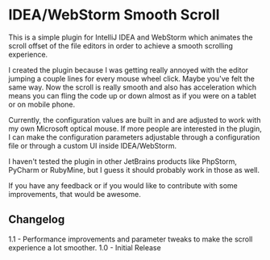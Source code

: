 IDEA/WebStorm Smooth Scroll
====================

This is a simple plugin for IntelliJ IDEA and WebStorm which animates the scroll offset of the file
editors in order to achieve a smooth scrolling experience.

I created the plugin because I was getting really annoyed with the editor jumping a couple lines for
every mouse wheel click. Maybe you've felt the same way. Now the scroll is really smooth and also
has acceleration which means you can fling the code up or down almost as if you were on a tablet or
on mobile phone.

Currently, the configuration values are built in and are adjusted to work with my own Microsoft
optical mouse. If more people are interested in the plugin, I can make the configuration parameters
adjustable through a configuration file or through a custom UI inside IDEA/WebStorm.

I haven't tested the plugin in other JetBrains products like PhpStorm, PyCharm or RubyMine, but I
guess it should probably work in those as well.

If you have any feedback or if you would like to contribute with some improvements, that would be
awesome.

## Changelog

1.1 - Performance improvements and parameter tweaks to make the scroll experience a lot smoother.
1.0 - Initial Release
